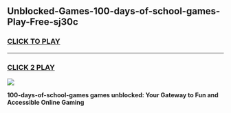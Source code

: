 
## Unblocked-Games-100-days-of-school-games-Play-Free-sj30c
<h3>
<a href="https://premium76.site?title=100-days-of-school-games&ref=22A">CLICK TO PLAY</a></h3>
<hr>

<h3>
<a href="https://premium76.site?title=100-days-of-school-games&ref=22A">CLICK 2 PLAY</a>
  
</h3>

<a href="https://premium76.site?title=100-days-of-school-games&ref=22A"><img src="https://clearcache.store/games.png"></a>


**100-days-of-school-games games unblocked: Your Gateway to Fun and Accessible Online Gaming**
